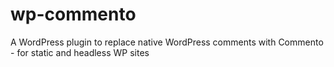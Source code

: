# wp-commento
A WordPress plugin to replace native WordPress comments with Commento - for static and headless WP sites
